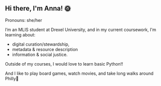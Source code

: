 ## Hi there, I'm Anna! :sun_with_face:
Pronouns: she/her

I’m an MLIS student at Drexel University, and in my current coursework, I'm learning about:
+ digital curation/stewardship,
+ metadata & resource description
+ information & social justice. 

Outside of my courses, I would love to learn basic Python!!

And I like to play board games, watch movies, and take long walks around Philly:sunflower:



<!--
**anna-m-h5/anna-m-h5** is a ✨ _special_ ✨ repository because its `README.md` (this file) appears on your GitHub profile.

Here are some ideas to get you started:

- 🔭 I’m currently working on ...
- 🌱 I’m currently learning ...
- 👯 I’m looking to collaborate on ...
- 🤔 I’m looking for help with ...
- 💬 Ask me about ...
- 📫 How to reach me: ...
- 😄 Pronouns: ... she/her
- ⚡ Fun fact: ...
-->
